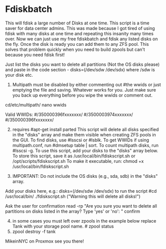 # Fdiskbatch
This will fdisk a large number of Disks at one time. This script is a time saver for data center admins.
This was made because I got tired of using fdisk with many disks at one time and repeating this insanity many times over. 
Now we can just use my free fdiskbatch and fdisk any listed disks on the fly. Once the disk is ready you can add
them to any ZFS pool. This solves that problem quickly when you need to build zpools but can't because you need fdisk first!

Just list the disks you want to delete all partitions (Not the OS disks please) and paste in the code section - disks=(/dev/sdw /dev/sdx) where /sdw is your disk etc.

1) Multipath must be disabled by either commenting out #the wwids or just emptying the file and saving. Whatever works for you. Just make sure you back up everything before you wipe the wwids or comment out.

cd/etc/multipath/
nano wwids 

Valid WWIDs:
#/350000396fxxxxxxx/
#/3500003974xxxxxxx/
#/350000396fxxxxxxx/


2) requires #apt-get install parted
This script will delete all disks specified in the "disks" array and make them visible when creating ZFS pools in the GUI.
To find disks, use #lsscsi or #lsblk.
To get WWIDs if using multipath.conf, run #dmsetup table | sort.
To count multipath disks, run #lsscsi -g.
To use this script, add your disks to the "disks" array below.
To store this script, save it as /usr/local/bin/fdiskscript.sh or /opt/scripts/fdiskscript.sh
To make it executable, run: chmod +x /usr/local/bin/fdiskscript.sh

3) IMPORTANT: Do not include the OS disks (e.g., sda, sdb) in the "disks" array.

Add your disks here, e.g.:
disks=(/dev/sdw /dev/sdx)
to run the script #cd /usr/local/bin/
./fdiskscript.sh ("Warning this will delete all disks!")


Ask the user for confirmation
read -rp "Are you sure you want to delete all partitions on disks listed in the array? Type 'yes' or 'no': " confirm

4) in some cases you must left over zpools in the example below replace Tank with your storage pool name. # zpool status
5) zpool destroy -f tank 

MikeinNYC on Proxmox see you there!
